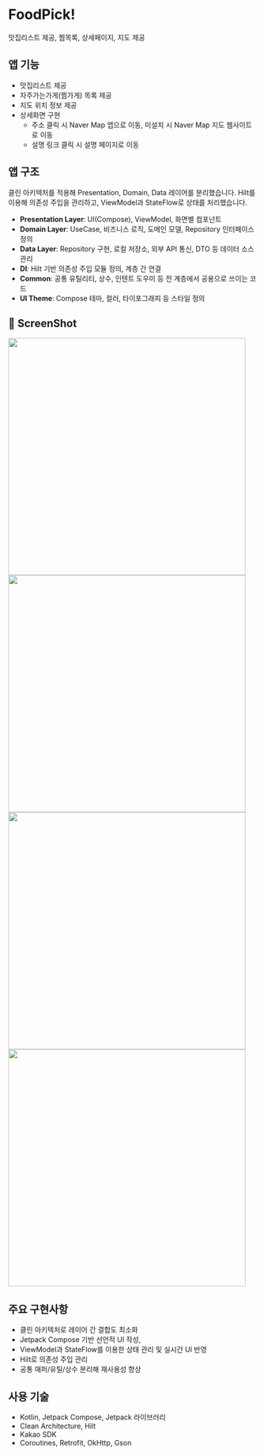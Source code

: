 # FoodPick!
맛집리스트 제공, 찜목록, 상세페이지, 지도 제공


## 앱 기능

- 맛집리스트 제공
- 자주가는가게(찜가게) 목록 제공
- 지도 위치 정보 제공
- 상세화면 구현
  - 주소 클릭 시 Naver Map 앱으로 이동, 미설치 시 Naver Map 지도 웹사이트로 이동
  - 설명 링크 클릭 시 설명 페이지로 이동

## 앱 구조

클린 아키텍처를 적용해 Presentation, Domain, Data 레이어를 분리했습니다.
Hilt를 이용해 의존성 주입을 관리하고, ViewModel과 StateFlow로 상태를 처리했습니다.

- **Presentation Layer**: UI(Compose), ViewModel, 화면별 컴포넌트
- **Domain Layer**: UseCase, 비즈니스 로직, 도메인 모델, Repository 인터페이스 정의
- **Data Layer**: Repository 구현, 로컬 저장소, 외부 API 통신, DTO 등 데이터 소스 관리
- **DI**: Hilt 기반 의존성 주입 모듈 정의, 계층 간 연결
- **Common**: 공통 유틸리티, 상수, 인텐트 도우미 등 전 계층에서 공용으로 쓰이는 코드
- **UI Theme**: Compose 테마, 컬러, 타이포그래피 등 스타일 정의


## 📸 ScreenShot

<img src="https://github.com/user-attachments/assets/4c4fe7ef-b7c2-4e23-acc7-6f484032d6e2" height="480">
<img src="https://github.com/user-attachments/assets/3e62d8a9-c9a5-4258-8fba-7b54007d89af" height="480">
<img src="https://github.com/user-attachments/assets/f99acbdd-c4d9-4538-af78-9bd068ba207c" height="480">
<img src="https://github.com/user-attachments/assets/65647c23-040b-4580-bd81-fa8dff145f83" height="480">


## 주요 구현사항

- 클린 아키텍처로 레이어 간 결합도 최소화
- Jetpack Compose 기반 선언적 UI 작성,
- ViewModel과 StateFlow를 이용한 상태 관리 및 실시간 UI 반영
- Hilt로 의존성 주입 관리
- 공통 매퍼/유틸/상수 분리해 재사용성 향상

## 사용 기술

- Kotlin, Jetpack Compose, Jetpack 라이브러리
- Clean Architecture, Hilt
- Kakao SDK 
- Coroutines, Retrofit, OkHttp, Gson
